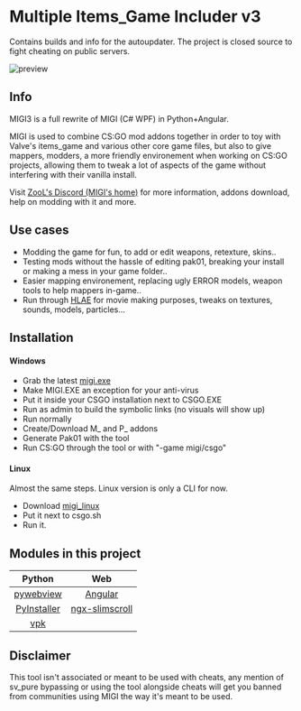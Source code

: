 # Multiple Items_Game Includer v3
 
Contains builds and info for the autoupdater. The project is closed source to fight cheating on public servers.

![preview](https://raw.githubusercontent.com/ZooLSmith/MIGI3/main/preview.png)

## Info

MIGI3 is a full rewrite of MIGI (C# WPF) in Python+Angular.

MIGI is used to combine CS:GO mod addons together in order to toy with Valve's items_game and various other core game files, but also to give mappers, modders, a more friendly environement when working on CS:GO projects, allowing them to tweak a lot of aspects of the game without interfering with their vanilla install.

Visit [ZooL's Discord (MIGI's home)](http://zoolsmith.free.fr/discord) for more information, addons download, help on modding with it and more.

## Use cases

- Modding the game for fun, to add or edit weapons, retexture, skins..
- Testing mods without the hassle of editing pak01, breaking your install or making a mess in your game folder..
- Easier mapping environement, replacing ugly ERROR models, weapon tools to help mappers in-game..
- Run through [HLAE](https://github.com/advancedfx/advancedfx) for movie making purposes, tweaks on textures, sounds, models, particles...

## Installation

#### Windows
- Grab the latest [migi.exe](http://raw.githubusercontent.com/ZooLSmith/MIGI3/main/migi.exe)
- Make MIGI.EXE an exception for your anti-virus
- Put it inside your CSGO installation next to CSGO.EXE
- Run as admin to build the symbolic links (no visuals will show up)
- Run normally
- Create/Download M_ and P_ addons
- Generate Pak01 with the tool
- Run CS:GO through the tool or with "-game migi/csgo"

#### Linux
Almost the same steps. Linux version is only a CLI for now.
- Download [migi_linux](http://raw.githubusercontent.com/ZooLSmith/MIGI3/main/migi_linux)
- Put it next to csgo.sh
- Run it.

## Modules in this project

| Python | Web |
|:-:|:-:|
|[pywebview](https://pywebview.flowrl.com/)|[Angular](https://angular.io/)|
|[PyInstaller](https://www.pyinstaller.org/)|[ngx-slimscroll](https://www.npmjs.com/package/ngx-slimscroll)|
|[vpk](https://github.com/ValvePython/vpk)||

## Disclaimer

This tool isn't associated or meant to be used with cheats, any mention of sv_pure bypassing or using the tool alongside cheats will get you banned from communities using MIGI the way it's meant to be used.

